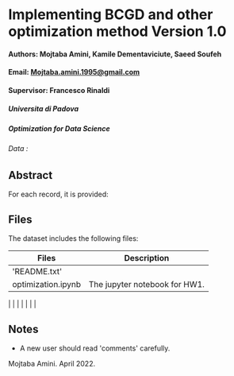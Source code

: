Implementing BCGD and other optimization method
Version 1.0
==================================================================
#### Authors: Mojtaba Amini, Kamile Dementaviciute, Saeed Soufeh ####
#### Email: Mojtaba.amini.1995@gmail.com ####
#### Supervisor: Francesco Rinaldi 
##### Universita di Padova
##### Optimization for Data Science
###### Data : 

Abstract
-------------------------





For each record, it is provided:

Files
-------------------------
The dataset includes the following files:

Files  | Description
------------- | -------------
'README.txt'  | 
optimization.ipynb  | The jupyter notebook for HW1.
| 
 | 
  | 
| 
 | 
 | 
  | 





Notes
--------------------------
* A new user should read 'comments' carefully.


Mojtaba Amini. April 2022.
